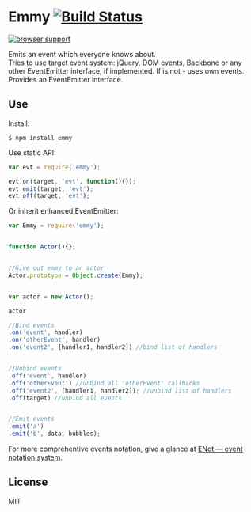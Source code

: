 # Emmy [![Build Status](https://travis-ci.org/dfcreative/emmy.svg?branch=master)](https://travis-ci.org/dfcreative/emmy)

[![browser support](https://ci.testling.com/dfcreative/emmy.png)
](https://ci.testling.com/dfcreative/emmy)

Emits an event which everyone knows about.<br/>
Tries to use target event system: jQuery, DOM events, Backbone or any other EventEmitter interface, if implemented. If is not - uses own events.<br/>
Provides an EventEmitter interface.


## Use

Install:

`$ npm install emmy`


Use static API:

```js
var evt = require('emmy');

evt.on(target, 'evt', function(){});
evt.emit(target, 'evt');
evt.off(target, 'evt');
```


Or inherit enhanced EventEmitter:

```js
var Emmy = require('emmy');


function Actor(){};


//Give out emmy to an actor
Actor.prototype = Object.create(Emmy);


var actor = new Actor();

actor

//Bind events
.on('event', handler)
.on('otherEvent', handler)
.on('event2', [handler1, handler2]) //bind list of handlers


//Unbind events
.off('event', handler)
.off('otherEvent') //unbind all 'otherEvent' callbacks
.off('event2', [handler1, handler2]); //unbind list of handlers
.off(target) //unbind all events


//Emit events
.emit('a')
.emit('b', data, bubbles);
```



For more comprehentive events notation, give a glance at [ENot — event notation system](https://github.com/dfcreative/enot).


## License

MIT
